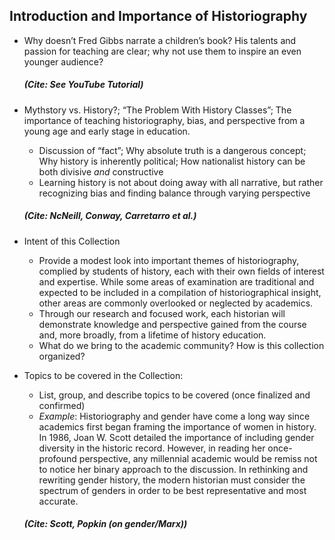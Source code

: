## Introduction and Importance of Historiography

- Why doesn’t Fred Gibbs narrate a children’s book? His talents and passion for teaching are clear; why not use them to inspire an even younger audience?
  ##### (Cite: See YouTube Tutorial)

- Mythstory vs. History?; “The Problem With History Classes”; The importance of teaching historiography, bias, and perspective from a young age and early stage in education.
  - Discussion of “fact”; Why absolute truth is a dangerous concept; Why history is inherently political; How nationalist history can be both divisive _and_ constructive
  - Learning history is not about doing away with all narrative, but rather recognizing bias and finding balance through varying perspective
  ##### (Cite: NcNeill, Conway, Carretarro et al.)

- Intent of this Collection
  - Provide a modest look into important themes of historiography, complied by students of history, each with their own fields of interest and expertise. While some areas of examination are traditional and expected to be included in a compilation of historiographical insight, other areas are commonly overlooked or neglected by academics.
  - Through our research and focused work, each historian will demonstrate knowledge and perspective gained from the course and, more broadly, from a lifetime of history education.
  - What do we bring to the academic community? How is this collection organized?

- Topics to be covered in the Collection:
  - List, group, and describe topics to be covered (once finalized and confirmed)
  - _Example_: Historiography and gender have come a long way since academics first began framing the importance of women in history. In 1986, Joan W. Scott detailed the importance of including gender diversity in the historic record. However, in reading her once-profound perspective, any millennial academic would be remiss not to notice her binary approach to the discussion. In rethinking and rewriting gender history, the modern historian must consider the spectrum of genders in order to be best representative and most accurate.
  ##### (Cite: Scott, Popkin (on gender/Marx))
